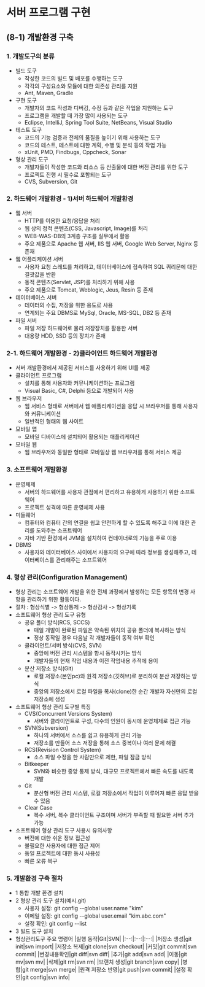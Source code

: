 # 서버 프로그램 구현

## (8-1) 개발환경 구축

### 1. 개발도구의 분류
- 빌드 도구
  - 작성한 코드의 빌드 및 배포를 수행하는 도구
  - 각각의 구성요소와 모듈에 대한 의존성 관리를 지원
  - Ant, Maven, Gradle
- 구현 도구
  - 개발자의 코드 작성과 디버깅, 수정 등과 같은 작업을 지원하는 도구
  - 프로그램을 개발할 때 가장 많이 사용되는 도구
  - Eclipse, IntelliJ, Spring Tool Suite, NetBeans, Visual Studio
- 테스트 도구
  - 코드의 기능 검증과 전체의 품질을 높이기 위해 사용하는 도구
  - 코드의 테스트, 테스트에 대한 계획, 수행 및 분석 등의 작업 가능
  - xUnit, PMD, Findbugs, Cppcheck, Sonar
- 형상 관리 도구
  - 개발자들이 작성한 코드와 리소스 등 산출물에 대한 버전 관리를 위한 도구
  - 프로젝트 진행 시 필수로 포함되는 도구
  - CVS, Subversion, Git


### 2. 하드웨어 개발환경 - 1)서버 하드웨어 개발환경
- 웹 서버
  - HTTP를 이용한 요청/응답을 처리
  - 웹 상의 정적 콘텐츠(CSS, Javascript, Image)를 처리
  - WEB-WAS-DB의 3계층 구조를 실무에서 활용
  - 주요 제품으로 Apache 웹 서버, IIS 웹 서버, Google Web Server, Nginx 등 존재
- 웹 어플리케이션 서버
  - 사용자 요청 스레드를 처리하고, 데이터베이스에 접속하여 SQL 쿼리문에 대한 결괏값을 반환
  - 동적 콘텐츠(Servlet, JSP)를 처리하기 위해 사용
  - 주요 제품으로 Tomcat, Weblogic, Jeus, Resin 등 존재
- 데이터베이스 서버
  - 데이터의 수집, 저장을 위한 용도로 사용
  - 연계되는 주요 DBMS로 MySql, Oracle, MS-SQL, DB2 등 존재
- 파일 서버
  - 파일 저장 하드웨어로 물리 저장장치를 활용한 서버
  - 대용량 HDD, SSD 등의 장치가 존재


### 2-1. 하드웨어 개발환경 - 2)클라이언트 하드웨어 개발환경
- 서버 개발환경에서 제공된 서비스를 사용하기 위해 UI를 제공
- 클라이언트 프로그램
  - 설치를 통해 사용자와 커뮤니케이션하는 프로그램
  - Visual Basic, C#, Delphi 등으로 개발되어 사용
- 웹 브라우저
  - 웹 서비스 형태로 서버에서 웹 애플리케이션을 응답 시 브라우저를 통해 사용자와 커뮤니케이션
  - 일반적인 형태의 웹 사이트
- 모바일 앱
  - 모바일 디바이스에 설치되어 활용되는 애플리케이션
- 모바일 웹
  - 웹 브라우저와 동일한 형태로 모바일상 웹 브라우저를 통해 서비스 제공


### 3. 소프트웨어 개발환경
- 운영체제
  - 서버의 하드웨어를 사용자 관점에서 편리하고 유용하게 사용하기 위한 소프트웨어 
  - 프로젝트 성격에 따른 운영체제 사용
- 미들웨어
  - 컴퓨터와 컴퓨터 간의 연결을 쉽고 안전하게 할 수 있도록 해주고 이에 대한 관리를 도와주는 소프트웨어
  - 자바 기반 환경에서 JVM을 설치하여 컨테이너로의 기능을 주로 이용
- DBMS
  - 사용자와 데이터베이스 사이에서 사용자의 요구에 따라 정보를 생성해주고, 데이터베이스를 관리해주는 소프트웨어


### 4. 형상 관리(Configuration Management)
- 형상 관리는 소프트웨어 개발을 위한 전체 과정에서 발생하는 모든 항목의 변경 사항을 관리하기 위한 활동이다.
- 절차 : 형상식별 -> 형상통제 -> 형상감사 -> 형상기록
- 소프트웨어 형상 관리 도구 유형
  - 공유 폴더 방식(RCS, SCCS)
    - 매일 개발이 완료된 파일은 약속된 위치의 공유 폴더에 복사하는 방식
    - 정상 동작일 경우 다음날 각 개발자들이 동작 여부 확인
  - 클라이언트/서버 방식(CVS, SVN)
    - 중앙에 버전 관리 시스템을 항시 동작시키는 방식
    - 개발자들의 현재 작업 내용과 이전 작업내용 추적에 용이
  - 분산 저장소 방식(Git)
    - 로컬 저장소(본인pc)와 원격 저장소(깃허브)로 분리하여 분산 저장하는 방식
    - 중앙의 저장소에서 로컬 파일을 복사(clone)한 순간 개발자 자신만의 로컬 저장소에 생성
- 소프트웨어 형상 관리 도구별 특징
  - CVS(Concurrent Versions System)
    - 서버와 클라이언트로 구성, 다수의 인원이 동시에 운영체제로 접근 가능
  - SVN(Subversion)
    - 하나의 서버에서 소스를 쉽고 유용하게 관리 가능
    - 저장소를 만들어 소스 저장을 통해 소스 중복이나 여러 문제 해결
  - RCS(Revision Control System)
    - 소스 파일 수정을 한 사람만으로 제한, 파일 잠금 방식
  - Bitkeeper
    - SVN와 비슷한 중앙 통제 방식, 대규모 프로젝트에서 빠른 속도를 내도록 개발
  - Git
    - 분산형 버전 관리 시스템, 로컬 저장소에서 작업이 이루어져 빠른 응답 받을 수 있음
  - Clear Case
    - 복수 서버, 복수 클라이언트 구조이며 서버가 부족할 때 필요한 서버 추가 가능
- 소프트웨어 형상 관리 도구 사용시 유의사항
  - 버전에 대한 쉬운 정보 접근성
  - 불필요한 사용자에 대한 접근 제어
  - 동일 프로젝트에 대한 동시 사용성
  - 빠른 오류 복구


### 5. 개발환경 구축 절차
- 1 통합 개발 환경 설치
- 2 형상 관리 도구 설치(예시.git)
  - 사용자 설정: git config --global user.name "kim" 
  - 이메일 설정: git config --global user.email "kim.abc.com"
  - 설정 확인: git config --list
- 3 빌드 도구 설치
- 형상관리도구 주요 명령어
  |실행 동작|Git|SVN|
  |:--:|:--:|:--:|
  |저장소 생성|git init|svn import|
  |저장소 복제|git clone|svn checkout|
  |커밋|git commit|svn commit|
  |변경내용확인|git diff|svn diff|
  |추가|git add|svn add|
  |이동|git mv|svn mv|
  |삭제|git rm|svn rm|
  |브랜치 생성|git branch|svn copy|
  |병합|git merge|svn merge|
  |원격 저장소 반영|git push|svn commit|
  |설정 확인|git config|svn info|



